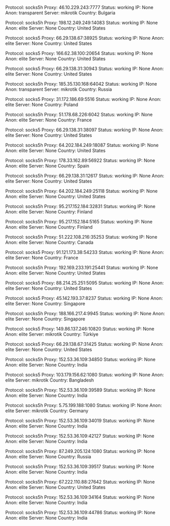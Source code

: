 Protocol: socks5h
Proxy: 46.10.229.243:7777
Status: working
IP: None
Anon: transparent
Server: mikrotik
Country: Bulgaria

Protocol: socks5h
Proxy: 198.12.249.249:14083
Status: working
IP: None
Anon: elite
Server: None
Country: United States

Protocol: socks5
Proxy: 66.29.138.67:38925
Status: working
IP: None
Anon: elite
Server: None
Country: United States

Protocol: socks5
Proxy: 166.62.38.100:20654
Status: working
IP: None
Anon: elite
Server: None
Country: United States

Protocol: socks5
Proxy: 66.29.138.31:30943
Status: working
IP: None
Anon: elite
Server: None
Country: United States

Protocol: socks5h
Proxy: 185.35.130.168:64042
Status: working
IP: None
Anon: transparent
Server: mikrotik
Country: Russia

Protocol: socks5
Proxy: 31.172.186.69:5516
Status: working
IP: None
Anon: elite
Server: None
Country: Poland

Protocol: socks5h
Proxy: 51.178.68.226:6042
Status: working
IP: None
Anon: elite
Server: None
Country: France

Protocol: socks5
Proxy: 66.29.138.31:38097
Status: working
IP: None
Anon: elite
Server: None
Country: United States

Protocol: socks5h
Proxy: 64.202.184.249:18087
Status: working
IP: None
Anon: elite
Server: None
Country: United States

Protocol: socks5h
Proxy: 178.33.162.89:56922
Status: working
IP: None
Anon: elite
Server: None
Country: Spain

Protocol: socks5h
Proxy: 66.29.138.31:12617
Status: working
IP: None
Anon: elite
Server: None
Country: United States

Protocol: socks5h
Proxy: 64.202.184.249:25118
Status: working
IP: None
Anon: elite
Server: None
Country: United States

Protocol: socks5h
Proxy: 95.217.152.184:32831
Status: working
IP: None
Anon: elite
Server: None
Country: Finland

Protocol: socks5h
Proxy: 95.217.152.184:5165
Status: working
IP: None
Anon: elite
Server: None
Country: Finland

Protocol: socks5h
Proxy: 51.222.108.216:35253
Status: working
IP: None
Anon: elite
Server: None
Country: Canada

Protocol: socks5
Proxy: 91.121.173.38:54233
Status: working
IP: None
Anon: elite
Server: None
Country: France

Protocol: socks5h
Proxy: 192.169.233.191:25441
Status: working
IP: None
Anon: elite
Server: None
Country: United States

Protocol: socks5
Proxy: 88.214.25.251:5095
Status: working
IP: None
Anon: elite
Server: None
Country: United States

Protocol: socks5
Proxy: 45.142.193.37:8237
Status: working
IP: None
Anon: elite
Server: None
Country: Singapore

Protocol: socks5h
Proxy: 188.166.217.4:9945
Status: working
IP: None
Anon: elite
Server: None
Country: Singapore

Protocol: socks5
Proxy: 149.86.137.246:10820
Status: working
IP: None
Anon: elite
Server: mikrotik
Country: Türkiye

Protocol: socks5
Proxy: 66.29.138.67:31425
Status: working
IP: None
Anon: elite
Server: None
Country: United States

Protocol: socks5h
Proxy: 152.53.36.109:34850
Status: working
IP: None
Anon: elite
Server: None
Country: India

Protocol: socks5
Proxy: 103.179.156.62:1080
Status: working
IP: None
Anon: elite
Server: mikrotik
Country: Bangladesh

Protocol: socks5h
Proxy: 152.53.36.109:39589
Status: working
IP: None
Anon: elite
Server: None
Country: India

Protocol: socks5h
Proxy: 5.75.199.188:1080
Status: working
IP: None
Anon: elite
Server: mikrotik
Country: Germany

Protocol: socks5h
Proxy: 152.53.36.109:34019
Status: working
IP: None
Anon: elite
Server: None
Country: India

Protocol: socks5h
Proxy: 152.53.36.109:42127
Status: working
IP: None
Anon: elite
Server: None
Country: India

Protocol: socks5h
Proxy: 87.249.205.124:1080
Status: working
IP: None
Anon: elite
Server: None
Country: Russia

Protocol: socks5h
Proxy: 152.53.36.109:39517
Status: working
IP: None
Anon: elite
Server: None
Country: India

Protocol: socks5h
Proxy: 67.222.110.88:27642
Status: working
IP: None
Anon: elite
Server: None
Country: United States

Protocol: socks5h
Proxy: 152.53.36.109:34164
Status: working
IP: None
Anon: elite
Server: None
Country: India

Protocol: socks5h
Proxy: 152.53.36.109:44786
Status: working
IP: None
Anon: elite
Server: None
Country: India

